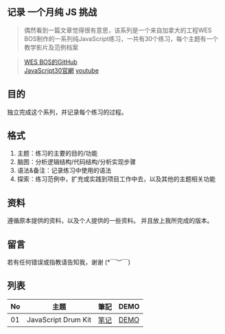 ## 记录 一个月纯 JS 挑战

>   偶然看到一篇文章觉得很有意思，该系列是一个来自加拿大的工程WES BOS制作的一系列纯JavaScript练习，一共有30个练习，每个主题有一个教学影片及范例档案


>[WES BOS的GitHub](https://github.com/wesbos/JavaScript30)  
[JavaScript30官網](https://javascript30.com/)
[youtube](https://www.youtube.com/playlist?list=PLu8EoSxDXHP6CGK4YVJhL_VWetA865GOH)

## 目的

独立完成这个系列，并记录每个练习的过程。

## 格式

1.  主题：练习的主要的目的/功能
2.  脑图：分析逻辑结构/代码结构/分析实现步骤
3.  语法&备注：记录练习中使用的语法
4.  探索：练习范例中，扩充或实践到项目工作中去，以及其他的主题相关功能

## 资料

遵循原本提供的资料，以及个人提供的一些资料。
并且放上我所完成的版本。

## 留言

若有任何错误或指教请告知我，谢谢 (*￣︶￣)

## 列表

| No | 主題 | 筆記 | DEMO |
| --- | --- | --- | --- |
| 01 | JavaScript Drum Kit | [笔记](https://github.com/Lojze/javascript30/blob/master/01_Java-Script-Drum-Kit/readme.md) | [DEMO](https://lojze.github.io/javascript30/01_Java-Script-Drum-Kit/index-lozje.html) 

